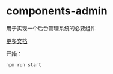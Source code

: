 # components-admin

用于实现一个后台管理系统的必要组件

[更多文档](https://www.kne-union.top/#/components)

开始：

```shell
npm run start
```
